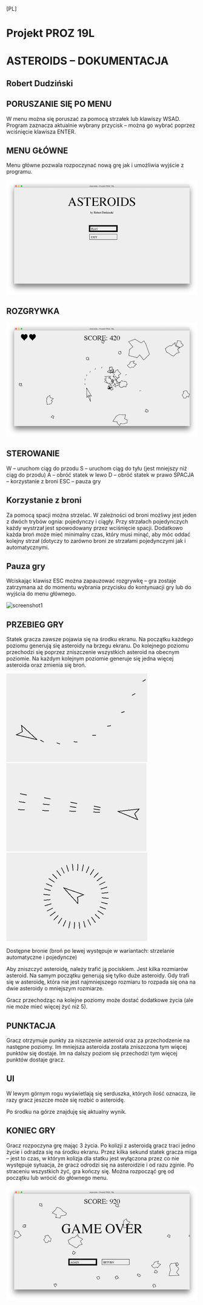 [PL]
# Projekt PROZ 19L
# ASTEROIDS – DOKUMENTACJA
## Robert Dudziński

## PORUSZANIE SIĘ PO MENU

W menu można się poruszać za pomocą strzałek lub klawiszy WSAD. Program zaznacza aktualnie wybrany przycisk – można go wybrać poprzez wciśnięcie klawisza ENTER.

## MENU GŁÓWNE

Menu główne pozwala rozpoczynać nową grę jak i umożliwia wyjście z programu. 

![screenshot1](readme_pictures/pic_mainmenu.png)

## ROZGRYWKA

![screenshot1](readme_pictures/pic_gameplay.png)

## STEROWANIE

W – uruchom ciąg do przodu
S – uruchom ciąg do tyłu (jest mniejszy niż ciąg do przodu)
A – obróć statek w lewo
D – obróć statek w prawo
SPACJA – korzystanie z broni
ESC – pauza gry

## Korzystanie z broni

Za pomocą spacji można strzelać. W zależności od broni możliwy jest jeden z dwóch trybów ognia: pojedynczy i ciągły. Przy strzałach pojedynczych każdy wystrzał jest spowodowany przez wciśnięcie spacji. Dodatkowo każda broń może mieć minimalny czas, który musi minąć, aby móc oddać kolejny strzał (dotyczy to zarówno broni ze strzałami pojedynczymi jak i automatycznymi. 

## Pauza gry

Wciskając klawisz ESC można zapauzować rozgrywkę – gra zostaje zatrzymana aż do momentu wybrania przycisku do kontynuacji gry lub do wyjścia do menu głównego.

![screenshot1](readme_pictures/pic_paused.png)

## PRZEBIEG GRY

Statek gracza zawsze pojawia się na środku ekranu. Na początku każdego poziomu generują się asteroidy na brzegu ekranu. Do kolejnego poziomu przechodzi się poprzez zniszczenie wszystkich asteroid na obecnym poziomie. Na każdym kolejnym poziomie generuje się jedna więcej asteroida oraz zmienia się broń.

![screenshot1](readme_pictures/pic_gun1.png)
![screenshot1](readme_pictures/pic_gun2.png)
![screenshot1](readme_pictures/pic_gun3.png)

Dostępne bronie (broń po lewej występuje w wariantach: strzelanie automatyczne i pojedyncze)

Aby zniszczyć asteroidę, należy trafić ją pociskiem. Jest kilka rozmiarów asteroid. Na samym początku generują się tylko duże asteroidy. Gdy trafi się w asteroidę, która nie jest najmniejszego rozmiaru to rozpada się ona na dwie asteroidy o mniejszym rozmiarze.

Gracz przechodząc na kolejne poziomy może dostać dodatkowe życia (ale nie może mieć więcej żyć niż 5).

## PUNKTACJA

Gracz otrzymuje punkty za niszczenie asteroid oraz za przechodzenie na następne poziomy. Im mniejsza asteroida została zniszczona tym więcej punktów się dostaje. Im na dalszy poziom się przechodzi tym więcej punktów dostaje gracz.

## UI

W lewym górnym rogu wyświetlają się serduszka, których ilość oznacza, ile razy gracz jeszcze może się rozbić o asteroidę.

Po środku na górze znajduję się aktualny wynik.

## KONIEC GRY

Gracz rozpoczyna grę mając 3 życia. Po kolizji z asteroidą gracz traci jedno życie i odradza się na środku ekranu. Przez kilka sekund statek gracza miga – jest to czas, w którym kolizja dla statku jest wyłączona przez co nie występuje sytuacja, że gracz odrodzi się na asteroidzie i od razu zginie. Po straceniu wszystkich żyć, gra kończy się. Można rozpocząć grę od początku lub wrócić do głównego menu.

![screenshot1](readme_pictures/pic_gameover.png)
